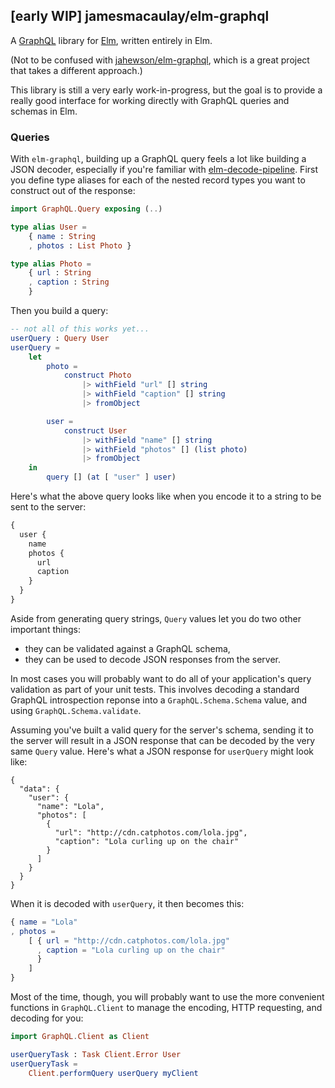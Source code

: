 ## [early WIP] jamesmacaulay/elm-graphql

A [GraphQL](http://graphql.org) library for [Elm](http://elm-lang.org), written entirely in Elm.

(Not to be confused with [jahewson/elm-graphql](https://github.com/jahewson/elm-graphql), which is a great project that takes a different approach.)

This library is still a very early work-in-progress, but the goal is to provide a really good interface for working directly with GraphQL queries and schemas in Elm.

### Queries

With `elm-graphql`, building up a GraphQL query feels a lot like building a JSON decoder, especially if you're familiar with [elm-decode-pipeline](http://package.elm-lang.org/packages/NoRedInk/elm-decode-pipeline/latest). First you define type aliases for each of the nested record types you want to construct out of the response:

```elm
import GraphQL.Query exposing (..)

type alias User =
    { name : String
    , photos : List Photo }

type alias Photo =
    { url : String
    , caption : String
    }
```

Then you build a query:

```elm
-- not all of this works yet...
userQuery : Query User
userQuery =
    let
        photo =
            construct Photo
                |> withField "url" [] string
                |> withField "caption" [] string
                |> fromObject

        user =
            construct User
                |> withField "name" [] string
                |> withField "photos" [] (list photo)
                |> fromObject
    in
        query [] (at [ "user" ] user)
```

Here's what the above query looks like when you encode it to a string to be sent to the server:

```graphql
{
  user {
    name
    photos {
      url
      caption
    }
  }
}
```

Aside from generating query strings, `Query` values let you do two other important things:
  
  * they can be validated against a GraphQL schema,
  * they can be used to decode JSON responses from the server.

In most cases you will probably want to do all of your application's query validation as part of your unit tests. This involves decoding a standard GraphQL introspection reponse into a `GraphQL.Schema.Schema` value, and using `GraphQL.Schema.validate`.

Assuming you've built a valid query for the server's schema, sending it to the server will result in a JSON response that can be decoded by the very same `Query` value. Here's what a JSON response for `userQuery` might look like:

```
{
  "data": {
    "user": {
      "name": "Lola",
      "photos": [
        {
          "url": "http://cdn.catphotos.com/lola.jpg",
          "caption": "Lola curling up on the chair"
        }
      ]
    }
  }
}
```

When it is decoded with `userQuery`, it then becomes this:

```elm
{ name = "Lola"
, photos =
    [ { url = "http://cdn.catphotos.com/lola.jpg"
      , caption = "Lola curling up on the chair"
      }
    ]
}
```

Most of the time, though, you will probably want to use the more convenient functions in `GraphQL.Client` to manage the encoding, HTTP requesting, and decoding for you:

```elm
import GraphQL.Client as Client

userQueryTask : Task Client.Error User
userQueryTask =
    Client.performQuery userQuery myClient
```
